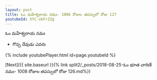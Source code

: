 ```yaml
---
layout: post
title: ఓం మహేశ్వరాయ నమః- 1008 రోజుల తపస్సులో రోజు 127
youtubeId: XYC-okFrZZg
---
```

 
 
 ఓం మహేశ్వరాయ నమః  
 
 -  గొప్ప దేవుడు ఎవరు 
 
  
 
  
 
 
 
 
 
 


{% include youtubePlayer.html id=page.youtubeId %}
 
[Next]({{ site.baseurl }}{% link  split2/_posts/2018-08-25-ఓం భూత చారిణే నమః- 1008 రోజుల తపస్సులో రోజు 126.md%})
 
